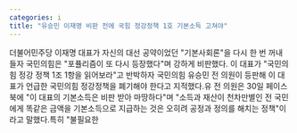 ```yaml
---
categories: i
title: "유승민 이재명 비판 전에 국힘 정강정책 1호 기본소득 고쳐야"
---
```

더불어민주당 이재명 대표가 자신의 대선 공약이었던 "기본사회론"을 다시 한 번 꺼내 들자 국민의힘은 "포퓰리즘이 또 다시 등장했다"며 강하게 비판했다. 이 대표가 "국민의힘 정강 정책 1조 1항을 읽어보라"고 반박하자 국민의힘 유승민 전 의원이 등판해 이 대표가 언급한 국민의힘 정강정책을 폐기해야 한다고 지적했다.유 전 의원은 30일 페이스북에 "이 대표의 기본소득은 비판 받아 마땅하다"며 "소득과 재산이 천차만별인 전 국민에게 똑같은 금액을 기본소득으로 지급하는 것은 오히려 공정과 정의를 해치는 정책"이라고 말했다.특히 "불필요한